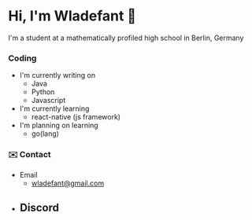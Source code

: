 # Hi, I'm Wladefant 👋
I'm a student at a mathematically profiled high school in Berlin, Germany  

### Coding
- I'm currently writing on
  - Java
  - Python
  - Javascript
- I'm currently learning
  - react-native (js framework)
- I'm planning on learning
  - go(lang)
  
 ### ✉️ Contact
 - Email
   - wladefant@gmail.com
 - Discord
   - 


<!--
**Pleezon/Pleezon** is a ✨ _special_ ✨ repository because its `README.md` (this file) appears on your GitHub profile.

Here are some ideas to get you started:

- 🔭 I’m currently working on ...
- 🌱 I’m currently learning ...
- 👯 I’m looking to collaborate on ...
- 🤔 I’m looking for help with ...
- 💬 Ask me about ...
- 📫 How to reach me: ...
- 😄 Pronouns: ...
- ⚡ Fun fact: ...
-->
